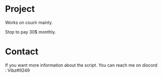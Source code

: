 # Project 

Works on courir mainly.

Stop to pay 30$ monthly. 

# Contact 

If you want more information about the script. You can reach me on discord : Vibz#9249
